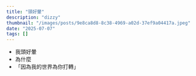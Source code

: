 ```yaml
---
title: "頭好暈"
description: "dizzy"
thumbnail: "/images/posts/9e8ca8d8-8c38-4969-a02d-37ef9a04417a.jpeg"
date: "2025-07-07"
tags: []
---
```

- 我頭好暈
- 為什麼
- 「因為我的世界為你打轉」
